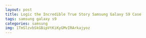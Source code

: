 ```yaml
---
layout: post
title: Logic the Incredible True Story Samsung Galaxy S9 Case
tags: samsung galaxy s9
categories: samsung
img: 1TmSlzvbSkGBipVtKiKyGMvIRArkajyoz
---
```

